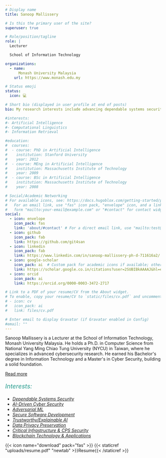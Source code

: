 ```yaml
---
# Display name
title: Sanoop Mallissery

# Is this the primary user of the site?
superuser: true

# Role/position/tagline
role: |
  Lecturer

  School of Information Technology

organizations: 
  - name: 
      Monash University Malaysia
    url: https://www.monash.edu.my

# Status emoji
status:
  icon: 💻 

# Short bio (displayed in user profile at end of posts)
bio: My research interests include advancing dependable systems security, privacy preservation, and cybersecurity in Operational Technology (OT) and Industrial Control Systems (ICS).

#interests:
#- Artificial Intelligence
#- Computational Linguistics
#- Information Retrieval

#education:
#  courses:
#  - course: PhD in Artificial Intelligence
#    institution: Stanford University
#    year: 2012
#  - course: MEng in Artificial Intelligence
#    institution: Massachusetts Institute of Technology
#    year: 2009
#  - course: BSc in Artificial Intelligence
#    institution: Massachusetts Institute of Technology
#    year: 2008

# Social/Academic Networking
# For available icons, see: https://docs.hugoblox.com/getting-started/page-builder/#icons
#   For an email link, use "fas" icon pack, "envelope" icon, and a link in the
#   form "mailto:your-email@example.com" or "#contact" for contact widget.
social:
  - icon: envelope
    icon_pack: fas
    link: 'about/#contact' # For a direct email link, use "mailto:test@example.org".
  - icon: github
    icon_pack: fab
    link: https://github.com/git4san
  - icon: linkedin
    icon_pack: fab
    link: https://www.linkedin.com/in/sanoop-mallissery-ph-d-711616a2/
  - icon: google-scholar
    icon_pack: ai  # Custom pack for academic icons if available; otherwise use a text label/icon
    link: https://scholar.google.co.in/citations?user=2SUBIBkAAAAJ&hl=en
  - icon: orcid
    icon_pack: ai
    link: https://orcid.org/0000-0003-3472-2717

# Link to a PDF of your resume/CV from the About widget.
# To enable, copy your resume/CV to `static/files/cv.pdf` and uncomment the lines below.
# - icon: cv
#   icon_pack: ai
#   link: files/cv.pdf

# Enter email to display Gravatar (if Gravatar enabled in Config)
#email: ""
---
```



<div class="justified-text">
  Sanoop Mallissery is a Lecturer at the School of Information Technology, Monash University Malaysia. He holds a Ph.D. in Computer Science from National Yang Ming Chiao Tung University (NYCU) in Taiwan, where he specializes in advanced cybersecurity research. He earned his Bachelor's degree in Information Technology and a Master's in Cyber Security, building a solid foundation.
</div>

<a id="toggleLink" href="#" onclick="toggleContent()" style="display: block; margin-top: 10px;">Read more</a>

<div class="justified-text" id="extraContent" style="display: none;">
    <p>Sanoop's professional experience includes a role as a threat researcher at TxOne Networks in Taiwan, where he contributed to innovative solutions in the Threat Research department. Before that, he spent four years as a cybersecurity engineer at the Industrial Technology Research Institute (ITRI) in Taiwan, developing cutting-edge security measures and techniques.</p>
    <p>Additionally, Sanoop served as an Assistant Professor in the Department of Information and Communication Technology at Manipal Institute of Technology, Manipal University in India, for 6.5 years. His teaching and mentorship have inspired numerous students in the field of computer science.</p>
    <p>His research interests lie in dependable systems security, automated vulnerability discovery through fuzzing systems, and data protection and privacy. Sanoop is dedicated to advancing the landscape of cybersecurity and fostering a deeper understanding of security challenges in today's digital environment.</p>
    <a id="toggleLinkEnd" href="#" onclick="toggleContent()" style="display: block; margin-top: 10px;">Read less</a>
</div>

<script src="https://cdnjs.cloudflare.com/ajax/libs/jspdf/2.5.1/jspdf.umd.min.js"></script>
<script src="https://cdnjs.cloudflare.com/ajax/libs/marked/4.0.12/marked.min.js"></script>

<div class="justified-text justified-text-color interests">
  <p style="font-size: 20px; color: #2a9d8f;"><em>Interests:</em></p>
  <ul>
    <li><a href="/my_reports/DSS.html" target="_blank"><em>Dependable Systems Security</em></a></li>
    <li><a href="/my_reports/AI_CYS.html" target="_blank"><em>AI-Driven Cyber Security</em></a></li>
    <li><a href="/my_reports/AML.html" target="_blank"><em>Adversarial ML</em></a></li>
    <li><a href="/my_reports/SSD.html" target="_blank"><em>Secure Software Development</em></a></li>
    <li><a href="/my_reports/XAI.html" target="_blank"><em>Trustworthy/Explainable AI</em></a></li>
    <li><a href="/my_reports/DPP.html" target="_blank"><em>Data Privacy Preservation</em></a></li>
    <li><a href="/my_reports/CPS.html" target="_blank"><em>Critical Infrastructure & CPS Security</em></a></li>
    <li><a href="/my_reports/BCA.html" target="_blank"><em>Blockchain Technology & Applications</em></a></li>
  </ul>
</div>

<script>
function toggleContent() {
    var content = document.getElementById("extraContent");
    var toggleLink = document.getElementById("toggleLink");
    var toggleLinkEnd = document.getElementById("toggleLinkEnd");

    if (content.style.display === "none") {
        content.style.display = "block";
        toggleLink.style.display = "none";
        toggleLinkEnd.style.display = "block";
    } else {
        content.style.display = "none";
        toggleLink.style.display = "block";
        toggleLinkEnd.style.display = "none";
    }
}
</script>


{{< icon name="download" pack="fas" >}} {{< staticref "uploads/resume.pdf" "newtab" >}}Resume{{< /staticref >}}
